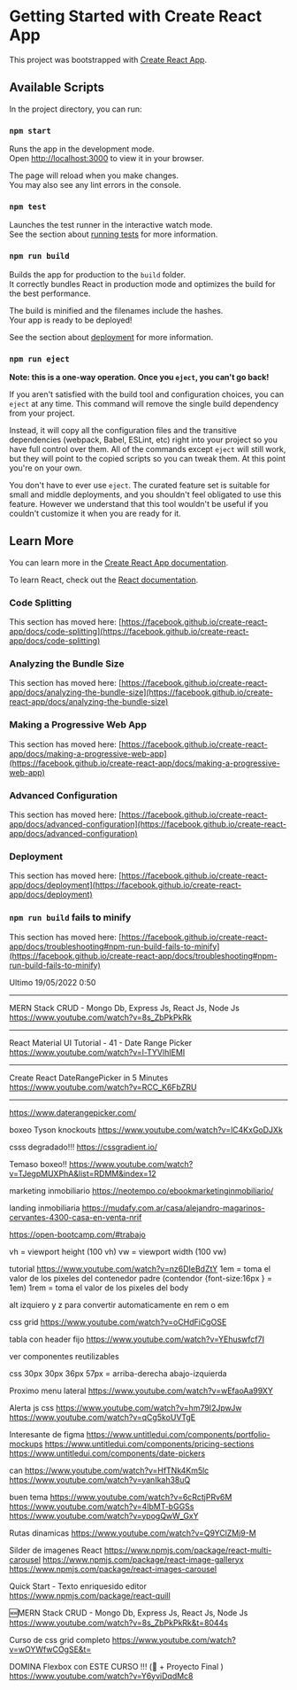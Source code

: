 # Getting Started with Create React App

This project was bootstrapped with [Create React App](https://github.com/facebook/create-react-app).

## Available Scripts

In the project directory, you can run:

### `npm start`

Runs the app in the development mode.\
Open [http://localhost:3000](http://localhost:3000) to view it in your browser.

The page will reload when you make changes.\
You may also see any lint errors in the console.

### `npm test`

Launches the test runner in the interactive watch mode.\
See the section about [running tests](https://facebook.github.io/create-react-app/docs/running-tests) for more information.

### `npm run build`

Builds the app for production to the `build` folder.\
It correctly bundles React in production mode and optimizes the build for the best performance.

The build is minified and the filenames include the hashes.\
Your app is ready to be deployed!

See the section about [deployment](https://facebook.github.io/create-react-app/docs/deployment) for more information.

### `npm run eject`

**Note: this is a one-way operation. Once you `eject`, you can't go back!**

If you aren't satisfied with the build tool and configuration choices, you can `eject` at any time. This command will remove the single build dependency from your project.

Instead, it will copy all the configuration files and the transitive dependencies (webpack, Babel, ESLint, etc) right into your project so you have full control over them. All of the commands except `eject` will still work, but they will point to the copied scripts so you can tweak them. At this point you're on your own.

You don't have to ever use `eject`. The curated feature set is suitable for small and middle deployments, and you shouldn't feel obligated to use this feature. However we understand that this tool wouldn't be useful if you couldn't customize it when you are ready for it.

## Learn More

You can learn more in the [Create React App documentation](https://facebook.github.io/create-react-app/docs/getting-started).

To learn React, check out the [React documentation](https://reactjs.org/).

### Code Splitting

This section has moved here: [https://facebook.github.io/create-react-app/docs/code-splitting](https://facebook.github.io/create-react-app/docs/code-splitting)

### Analyzing the Bundle Size

This section has moved here: [https://facebook.github.io/create-react-app/docs/analyzing-the-bundle-size](https://facebook.github.io/create-react-app/docs/analyzing-the-bundle-size)

### Making a Progressive Web App

This section has moved here: [https://facebook.github.io/create-react-app/docs/making-a-progressive-web-app](https://facebook.github.io/create-react-app/docs/making-a-progressive-web-app)

### Advanced Configuration

This section has moved here: [https://facebook.github.io/create-react-app/docs/advanced-configuration](https://facebook.github.io/create-react-app/docs/advanced-configuration)

### Deployment

This section has moved here: [https://facebook.github.io/create-react-app/docs/deployment](https://facebook.github.io/create-react-app/docs/deployment)

### `npm run build` fails to minify

This section has moved here: [https://facebook.github.io/create-react-app/docs/troubleshooting#npm-run-build-fails-to-minify](https://facebook.github.io/create-react-app/docs/troubleshooting#npm-run-build-fails-to-minify)

Ultimo 19/05/2022 0:50

---

MERN Stack CRUD - Mongo Db, Express Js, React Js, Node Js
https://www.youtube.com/watch?v=8s_ZbPkPkRk

---

React Material UI Tutorial - 41 - Date Range Picker
https://www.youtube.com/watch?v=l-TYVlhIEMI

---

Create React DateRangePicker in 5 Minutes
https://www.youtube.com/watch?v=RCC_K6FbZRU

---

https://www.daterangepicker.com/

boxeo Tyson knockouts
https://www.youtube.com/watch?v=lC4KxGoDJXk

csss degradado!!!
https://cssgradient.io/

Temaso boxeo!!
https://www.youtube.com/watch?v=TJegpMUXPhA&list=RDMM&index=12

marketing inmobiliario
https://neotempo.co/ebookmarketinginmobiliario/

landing inmobiliaria
https://mudafy.com.ar/casa/alejandro-magarinos-cervantes-4300-casa-en-venta-nrif

https://open-bootcamp.com/#trabajo

vh = viewport height (100 vh)
vw = viewport width (100 vw)

tutorial https://www.youtube.com/watch?v=nz6DIeBdZtY
1em = toma el valor de los pixeles del contenedor padre (contendor {font-size:16px } = 1em)
1rem = toma el valor de los pixeles del body

alt izquiero y z para convertir automaticamente en rem o em

css grid
https://www.youtube.com/watch?v=oCHdFiCgOSE

tabla con header fijo
https://www.youtube.com/watch?v=YEhuswfcf7I

ver componentes reutilizables

css
30px 30px 36px 57px = arriba-derecha abajo-izquierda

Proximo menu lateral
https://www.youtube.com/watch?v=wEfaoAa99XY

Alerta js css
https://www.youtube.com/watch?v=hm79I2JpwJw
https://www.youtube.com/watch?v=qCg5koUVTgE

Interesante de figma
https://www.untitledui.com/components/portfolio-mockups
https://www.untitledui.com/components/pricing-sections
https://www.untitledui.com/components/date-pickers

can
https://www.youtube.com/watch?v=HfTNk4Km5lc
https://www.youtube.com/watch?v=yanIkah38uQ

buen tema
https://www.youtube.com/watch?v=6cRctjPRv6M
https://www.youtube.com/watch?v=4lbMT-bGGSs
https://www.youtube.com/watch?v=ypogQwW_GxY

Rutas dinamicas
https://www.youtube.com/watch?v=Q9YClZMj9-M

Silder de imagenes React
https://www.npmjs.com/package/react-multi-carousel
https://www.npmjs.com/package/react-image-galleryx
https://www.npmjs.com/package/react-images-carousel

Quick Start - Texto enriquesido editor
https://www.npmjs.com/package/react-quill

🆕MERN Stack CRUD - Mongo Db, Express Js, React Js, Node Js
https://www.youtube.com/watch?v=8s_ZbPkPkRk&t=8044s

Curso de css grid completo
https://www.youtube.com/watch?v=wOYWfwCOgSE&t=

DOMINA Flexbox con ESTE CURSO !!! (💙 + Proyecto Final )
https://www.youtube.com/watch?v=Y6yviDqdMc8
